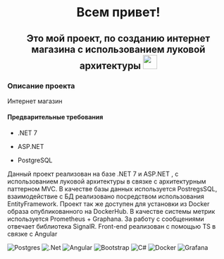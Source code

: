 <h1 align="center">Всем привет!</h1>
<h2 align="center">Это мой проект, по созданию интернет магазина с использованием луковой архитектуры
<img src="https://github.com/blackcater/blackcater/raw/main/images/Hi.gif" height="32"/></h1>

<h3>Описание проекта</h3>

Интернет магазин

<h4>Предварительные требования</h4>

 * .NET 7
 
 * ASP.NET
 * PostgreSQL

Данный проект реализован на базе .NET 7 и ASP.NET , с использованием луковой архитектуры в связке с архитектурным паттерном MVC.
В качестве базы данных используется PostregsSQL, взаимодействие с БД реализовано посредством использования EntityFramework. 
Проект так же доступен для установки из Docker образа опубликованного на DockerHub. В качестве системы метрик используется Prometheus + Graphana.
За работу с сообщениями отвечает библиотека SignalR. Front-end реализован с помощью TS в связке с Angular


![Postgres](https://img.shields.io/badge/postgres-%23316192.svg?style=for-the-badge&logo=postgresql&logoColor=white)
![.Net](https://img.shields.io/badge/.NET-5C2D91?style=for-the-badge&logo=.net&logoColor=white)
![Angular](https://img.shields.io/badge/angular-%23DD0031.svg?style=for-the-badge&logo=angular&logoColor=white)
![Bootstrap](https://img.shields.io/badge/bootstrap-%238511FA.svg?style=for-the-badge&logo=bootstrap&logoColor=white)
![C#](https://img.shields.io/badge/c%23-%23239120.svg?style=for-the-badge&logo=c-sharp&logoColor=white)
![Docker](https://img.shields.io/badge/docker-%230db7ed.svg?style=for-the-badge&logo=docker&logoColor=white)
![Grafana](https://img.shields.io/badge/grafana-%23F46800.svg?style=for-the-badge&logo=grafana&logoColor=white)




